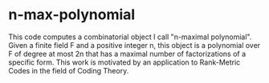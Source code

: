 # n-max-polynomial
This code computes a combinatorial object I call "n-maximal polynomial". Given a finite field F and a positive integer n, this object is a polynomial over F of degree at most 2n  that has a maximal number of factorizations of a specific form. This work is motivated by an application to Rank-Metric Codes in the field of Coding Theory. 
